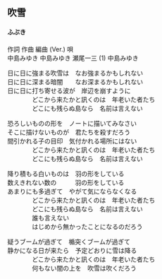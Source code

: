 ## 吹雪
#### ふぶき

作詞  作曲  編曲 (Ver.)   唄  
中島みゆき   中島みゆき   瀬尾一三 (1) 中島みゆき  
  
日に日に強まる吹雪は　なお強まるかもしれない  
日に日に深まる暗闇　　なお深まるかもしれない  
日に日に打ち寄せる波が　岸辺を崩すように  
　　　　どこから来たかと訊くのは　年老いた者たち  
　　　　どこにも残らぬ島なら　名前は言えない  
  
恐ろしいものの形を　ノートに描いてみなさい  
そこに描けないものが　君たちを殺すだろう  
間引かれる子の目印　気付かれる場所にはない  
　　　　どこから来たかと訊くのは　年老いた者たち  
　　　　どこにも残らぬ島なら　名前は言えない  
  
降り積もる白いものは　羽の形をしている  
数えきれない数の　　　羽の形をしている  
あまりにも多過ぎて　やがて気にならなくなる  
　　　　どこから来たかと訊くのは　年老いた者たち  
　　　　どこにも残らぬ島なら　名前は言えない  
　　　　誰も言えない  
　　　　はじめから無かったことになるのだろう  
  
疑うブームが過ぎて　楯突くブームが過ぎて  
静かになる日が来たら　予定どおりに雪は降る  
　　　　どこから来たかと訊くのは　年老いた者たち  
　　　　何もない闇の上を　吹雪は吹くだろう  
